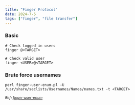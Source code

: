 ```yaml
---
title: "Finger Protocol"
date: 2024-7-5
tags: ["finger", "file transfer"]
---
```


### Basic

```console
# Check logged in users
finger @<TARGET>
```

```console
# Check valid user
finger <USER>@<TARGET>
```

### Brute force usernames

```console
perl finger-user-enum.pl -U /usr/share/seclists/Usernames/Names/names.txt -t <TARGET>
```

<small>*Ref: [finger-user-enum](https://raw.githubusercontent.com/pentestmonkey/finger-user-enum/master/finger-user-enum.pl)*</small>
